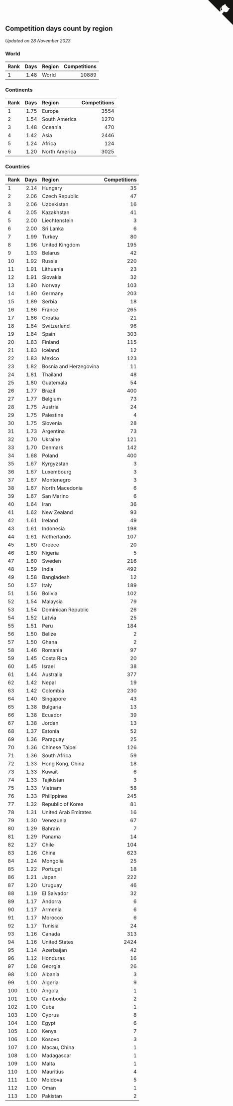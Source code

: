 ## Competition days count by region

*Updated on 28 November 2023*


### World

| Rank | Days | Region | Competitions |
| :--- | ---: | :--- | ---: |
| 1 | 1.48 | World | 10889 |

### Continents

| Rank | Days | Region | Competitions |
| :--- | ---: | :--- | ---: |
| 1 | 1.75 | Europe | 3554 |
| 2 | 1.54 | South America | 1270 |
| 3 | 1.48 | Oceania | 470 |
| 4 | 1.42 | Asia | 2446 |
| 5 | 1.24 | Africa | 124 |
| 6 | 1.20 | North America | 3025 |

### Countries

| Rank | Days | Region | Competitions |
| :--- | ---: | :--- | ---: |
| 1 | 2.14 | Hungary | 35 |
| 2 | 2.06 | Czech Republic | 47 |
| 3 | 2.06 | Uzbekistan | 16 |
| 4 | 2.05 | Kazakhstan | 41 |
| 5 | 2.00 | Liechtenstein | 3 |
| 6 | 2.00 | Sri Lanka | 6 |
| 7 | 1.99 | Turkey | 80 |
| 8 | 1.96 | United Kingdom | 195 |
| 9 | 1.93 | Belarus | 42 |
| 10 | 1.92 | Russia | 220 |
| 11 | 1.91 | Lithuania | 23 |
| 12 | 1.91 | Slovakia | 32 |
| 13 | 1.90 | Norway | 103 |
| 14 | 1.90 | Germany | 203 |
| 15 | 1.89 | Serbia | 18 |
| 16 | 1.86 | France | 265 |
| 17 | 1.86 | Croatia | 21 |
| 18 | 1.84 | Switzerland | 96 |
| 19 | 1.84 | Spain | 303 |
| 20 | 1.83 | Finland | 115 |
| 21 | 1.83 | Iceland | 12 |
| 22 | 1.83 | Mexico | 123 |
| 23 | 1.82 | Bosnia and Herzegovina | 11 |
| 24 | 1.81 | Thailand | 48 |
| 25 | 1.80 | Guatemala | 54 |
| 26 | 1.77 | Brazil | 400 |
| 27 | 1.77 | Belgium | 73 |
| 28 | 1.75 | Austria | 24 |
| 29 | 1.75 | Palestine | 4 |
| 30 | 1.75 | Slovenia | 28 |
| 31 | 1.73 | Argentina | 73 |
| 32 | 1.70 | Ukraine | 121 |
| 33 | 1.70 | Denmark | 142 |
| 34 | 1.68 | Poland | 400 |
| 35 | 1.67 | Kyrgyzstan | 3 |
| 36 | 1.67 | Luxembourg | 3 |
| 37 | 1.67 | Montenegro | 3 |
| 38 | 1.67 | North Macedonia | 6 |
| 39 | 1.67 | San Marino | 6 |
| 40 | 1.64 | Iran | 36 |
| 41 | 1.62 | New Zealand | 93 |
| 42 | 1.61 | Ireland | 49 |
| 43 | 1.61 | Indonesia | 198 |
| 44 | 1.61 | Netherlands | 107 |
| 45 | 1.60 | Greece | 20 |
| 46 | 1.60 | Nigeria | 5 |
| 47 | 1.60 | Sweden | 216 |
| 48 | 1.59 | India | 492 |
| 49 | 1.58 | Bangladesh | 12 |
| 50 | 1.57 | Italy | 189 |
| 51 | 1.56 | Bolivia | 102 |
| 52 | 1.54 | Malaysia | 79 |
| 53 | 1.54 | Dominican Republic | 26 |
| 54 | 1.52 | Latvia | 25 |
| 55 | 1.51 | Peru | 184 |
| 56 | 1.50 | Belize | 2 |
| 57 | 1.50 | Ghana | 2 |
| 58 | 1.46 | Romania | 97 |
| 59 | 1.45 | Costa Rica | 20 |
| 60 | 1.45 | Israel | 38 |
| 61 | 1.44 | Australia | 377 |
| 62 | 1.42 | Nepal | 19 |
| 63 | 1.42 | Colombia | 230 |
| 64 | 1.40 | Singapore | 43 |
| 65 | 1.38 | Bulgaria | 13 |
| 66 | 1.38 | Ecuador | 39 |
| 67 | 1.38 | Jordan | 13 |
| 68 | 1.37 | Estonia | 52 |
| 69 | 1.36 | Paraguay | 25 |
| 70 | 1.36 | Chinese Taipei | 126 |
| 71 | 1.36 | South Africa | 59 |
| 72 | 1.33 | Hong Kong, China | 18 |
| 73 | 1.33 | Kuwait | 6 |
| 74 | 1.33 | Tajikistan | 3 |
| 75 | 1.33 | Vietnam | 58 |
| 76 | 1.33 | Philippines | 245 |
| 77 | 1.32 | Republic of Korea | 81 |
| 78 | 1.31 | United Arab Emirates | 16 |
| 79 | 1.30 | Venezuela | 67 |
| 80 | 1.29 | Bahrain | 7 |
| 81 | 1.29 | Panama | 14 |
| 82 | 1.27 | Chile | 104 |
| 83 | 1.26 | China | 623 |
| 84 | 1.24 | Mongolia | 25 |
| 85 | 1.22 | Portugal | 18 |
| 86 | 1.21 | Japan | 222 |
| 87 | 1.20 | Uruguay | 46 |
| 88 | 1.19 | El Salvador | 32 |
| 89 | 1.17 | Andorra | 6 |
| 90 | 1.17 | Armenia | 6 |
| 91 | 1.17 | Morocco | 6 |
| 92 | 1.17 | Tunisia | 24 |
| 93 | 1.16 | Canada | 313 |
| 94 | 1.16 | United States | 2424 |
| 95 | 1.14 | Azerbaijan | 42 |
| 96 | 1.12 | Honduras | 16 |
| 97 | 1.08 | Georgia | 26 |
| 98 | 1.00 | Albania | 3 |
| 99 | 1.00 | Algeria | 9 |
| 100 | 1.00 | Angola | 1 |
| 101 | 1.00 | Cambodia | 2 |
| 102 | 1.00 | Cuba | 1 |
| 103 | 1.00 | Cyprus | 8 |
| 104 | 1.00 | Egypt | 6 |
| 105 | 1.00 | Kenya | 7 |
| 106 | 1.00 | Kosovo | 3 |
| 107 | 1.00 | Macau, China | 1 |
| 108 | 1.00 | Madagascar | 1 |
| 109 | 1.00 | Malta | 1 |
| 110 | 1.00 | Mauritius | 4 |
| 111 | 1.00 | Moldova | 5 |
| 112 | 1.00 | Oman | 1 |
| 113 | 1.00 | Pakistan | 2 |


<a href="https://github.com/JustinTimeCuber/wca_statistics" class="github-corner" aria-label="View source on Github"><svg width="80" height="80" viewBox="0 0 250 250" style="fill:#151513; color:#fff; position: absolute; top: 0; border: 0; right: 0;" aria-hidden="true"><path d="M0,0 L115,115 L130,115 L142,142 L250,250 L250,0 Z"></path><path d="M128.3,109.0 C113.8,99.7 119.0,89.6 119.0,89.6 C122.0,82.7 120.5,78.6 120.5,78.6 C119.2,72.0 123.4,76.3 123.4,76.3 C127.3,80.9 125.5,87.3 125.5,87.3 C122.9,97.6 130.6,101.9 134.4,103.2" fill="currentColor" style="transform-origin: 130px 106px;" class="octo-arm"></path><path d="M115.0,115.0 C114.9,115.1 118.7,116.5 119.8,115.4 L133.7,101.6 C136.9,99.2 139.9,98.4 142.2,98.6 C133.8,88.0 127.5,74.4 143.8,58.0 C148.5,53.4 154.0,51.2 159.7,51.0 C160.3,49.4 163.2,43.6 171.4,40.1 C171.4,40.1 176.1,42.5 178.8,56.2 C183.1,58.6 187.2,61.8 190.9,65.4 C194.5,69.0 197.7,73.2 200.1,77.6 C213.8,80.2 216.3,84.9 216.3,84.9 C212.7,93.1 206.9,96.0 205.4,96.6 C205.1,102.4 203.0,107.8 198.3,112.5 C181.9,128.9 168.3,122.5 157.7,114.1 C157.9,116.9 156.7,120.9 152.7,124.9 L141.0,136.5 C139.8,137.7 141.6,141.9 141.8,141.8 Z" fill="currentColor" class="octo-body"></path></svg></a><style>.github-corner:hover .octo-arm{animation:octocat-wave 560ms ease-in-out}@keyframes octocat-wave{0%,100%{transform:rotate(0)}20%,60%{transform:rotate(-25deg)}40%,80%{transform:rotate(10deg)}}@media (max-width:500px){.github-corner:hover .octo-arm{animation:none}.github-corner .octo-arm{animation:octocat-wave 560ms ease-in-out}}</style>

